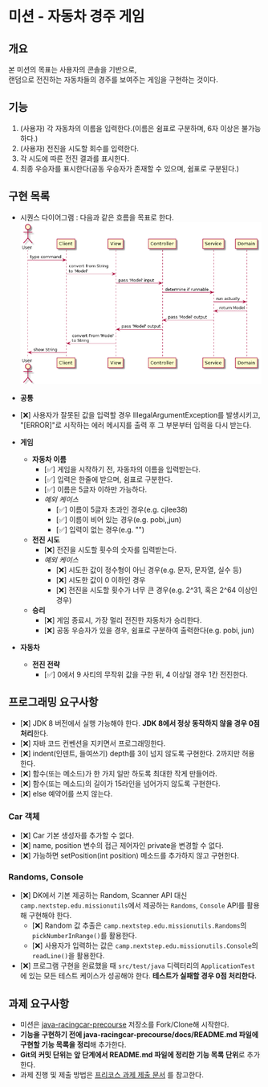 # 미션 - 자동차 경주 게임

## 개요

본 미션의 목표는 사용자의 콘솔을 기반으로,  
랜덤으로 전진하는 자동차들의 경주를 보여주는 게임을 구현하는 것이다.

## 기능

1. (사용자) 각 자동차의 이름을 입력한다.(이름은 쉼표로 구분하며, 6자 이상은 불가능하다.)
2. (사용자) 전진을 시도할 회수를 입력한다.
3. 각 시도에 따른 전진 결과를 표시한다.
4. 최종 우승자를 표시한다(공동 우승자가 존재할 수 있으며, 쉼표로 구분된다.)

## 구현 목록

- 시퀀스 다이어그램 : 다음과 같은 흐름을 목표로 한다.
  ![sequence](./sequence.png)

- **공통**
- [❌] 사용자가 잘못된 값을 입력할 경우 IllegalArgumentException를 발생시키고,  
  "[ERROR]"로 시작하는 에러 메시지를 출력 후 그 부분부터 입력을 다시 받는다.
- **게임**
    - **자동차 이름**
        - [✅] 게임을 시작하기 전, 자동차의 이름을 입력받는다.
        - [✅] 입력은 한줄에 받으며, 쉼표로 구분한다.
        - [✅] 이름은 5글자 이하만 가능하다.
        - *예외 케이스*
            - [✅] 이름이 5글자 초과인 경우(e.g. cjlee38)
            - [✅] 이름이 비어 있는 경우(e.g. pobi,,jun)
            - [✅] 입력이 없는 경우(e.g. "")
    - **전진 시도**
        - [❌] 전진을 시도할 횟수의 숫자를 입력받는다.
        - *예외 케이스*
            - [❌] 시도한 값이 정수형이 아닌 경우(e.g. 문자, 문자열, 실수 등)
            - [❌] 시도한 값이 0 이하인 경우
            - [❌] 전진을 시도할 횟수가 너무 큰 경우(e.g. 2^31, 혹은 2^64 이상인경우)
    - **승리**
        - [❌] 게임 종료시, 가장 멀리 전진한 자동차가 승리한다.
        - [❌] 공동 우승자가 있을 경우, 쉼표로 구분하여 출력한다(e.g. pobi, jun)
- **자동차**
    - **전진 전략**
        - [✅] 0에서 9 사티의 무작위 값을 구한 뒤, 4 이상일 경우 1칸 전진한다.

## 프로그래밍 요구사항

- [❌] JDK 8 버전에서 실행 가능해야 한다. **JDK 8에서 정상 동작하지 않을 경우 0점 처리**한다.
- [❌] 자바 코드 컨벤션을 지키면서 프로그래밍한다.
- [❌] indent(인덴트, 들여쓰기) depth를 3이 넘지 않도록 구현한다. 2까지만 허용한다.
- [❌] 함수(또는 메소드)가 한 가지 일만 하도록 최대한 작게 만들어라.
- [❌] 함수(또는 메소드)의 길이가 15라인을 넘어가지 않도록 구현한다.
- [❌] else 예약어를 쓰지 않는다.

### Car 객체

- [❌] Car 기본 생성자를 추가할 수 없다.
- [❌] name, position 변수의 접근 제어자인 private을 변경할 수 없다.
- [❌] 가능하면 setPosition(int position) 메소드를 추가하지 않고 구현한다.

### Randoms, Console

- [❌] DK에서 기본 제공하는 Random, Scanner API 대신 `camp.nextstep.edu.missionutils`에서 제공하는 `Randoms`, `Console` API를 활용해 구현해야 한다.
    - [❌] Random 값 추출은 `camp.nextstep.edu.missionutils.Randoms`의 `pickNumberInRange()`를 활용한다.
    - [❌] 사용자가 입력하는 값은 `camp.nextstep.edu.missionutils.Console`의 `readLine()`을 활용한다.
- [❌] 프로그램 구현을 완료했을 때 `src/test/java` 디렉터리의 `ApplicationTest`에 있는 모든 테스트 케이스가 성공해야 한다. **테스트가 실패할 경우 0점 처리한다.**

## 과제 요구사항

- 미션은 [java-racingcar-precourse](https://github.com/woowacourse/java-racingcar-precourse) 저장소를 Fork/Clone해 시작한다.
- **기능을 구현하기 전에 java-racingcar-precourse/docs/README.md 파일에 구현할 기능 목록을 정리**해 추가한다.
- **Git의 커밋 단위는 앞 단계에서 README.md 파일에 정리한 기능 목록 단위**로 추가한다.
- 과제 진행 및 제출 방법은 [프리코스 과제 제출 문서](https://github.com/woowacourse/woowacourse-docs/tree/master/precourse) 를 참고한다.

